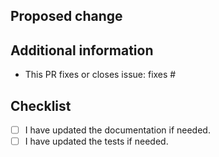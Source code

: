 ## Proposed change
<!--
    Describe the big picture of your changes here to communicate to the
    maintainers why we should accept this pull request. If it fixes a bug
    or resolves a feature request, be sure to link to that issue in the
    additional information section.
-->

## Additional information
<!--
    Details are important, and help maintainers processing your PR.
    Please be sure to fill out additional details, if applicable.
-->

- This PR fixes or closes issue: fixes #

## Checklist
<!--
    Go over all the following points, and put an `x` in all the boxes that apply.
    If you're unsure about any of these, don't hesitate to ask. We're here to help!
-->

- [ ] I have updated the documentation if needed.
- [ ] I have updated the tests if needed.